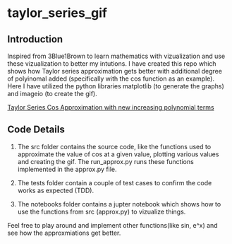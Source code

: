 # taylor_series_gif

## Introduction
Inspired from 3Blue1Brown to learn mathematics with vizualization and use these vizualization to better my intutions. I have created this repo which shows how Taylor series approximation gets better with additional degree of polyinomal added (specifically with the cos function as an example). Here I have utilized the python libraries matplotlib (to generate the graphs) and imageio (to create the gif).

[Taylor Series Cos Approximation with new increasing polynomial terms](https://github.com/Virajdatt/taylor_series_gif/blob/main/cos_approx.gif)

## Code Details

1. The src folder contains the source code, like the functions used to approximate the value of cos at a given value, plotting various values and creating the gif.
   The run_approx.py  runs these functions implemented in the approx.py file.

2. The tests folder contain a couple of test cases to confirm the code works as expected (TDD).

3. The notebooks folder contains a jupter notebook which shows how to use the functions from src (approx.py) to vizualize things.

Feel free to play around and implement other functions(like sin, e^x) and see how the approxmiations get better.
